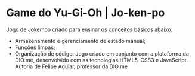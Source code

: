 # Game do Yu-Gi-Oh | Jo-ken-po
Jogo de Jokempo criado para ensinar os conceitos básicos abaixo:
- Armazenamento e gerenciamento de estado manual;
- Funções limpas;
- Organização de código.
Jogo criado em conjunto com a plataforma da DIO.me, desenvolvido com as tecnologias HTML5, CSS3 e JavaScript.
Autoria de Felipe Aguiar, professor da DIO.me
